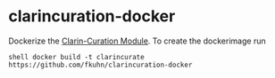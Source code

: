 # clarincuration-docker
Dockerize the [Clarin-Curation Module](https://github.com/clarin-eric/clarin-curation-module).
To create the dockerimage run

``shell
docker build -t clarincurate https://github.com/fkuhn/clarincuration-docker
``
